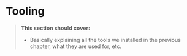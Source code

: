 # Tooling

> **This section should cover:**
>
> * Basically explaining all the tools we installed in the previous chapter, what they are used for, etc.
